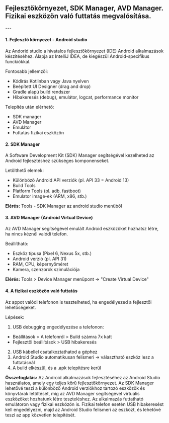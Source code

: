 <h2>Fejlesztőkörnyezet, SDK Manager, AVD Manager. Fizikai eszközön való futtatás megvalósítása.</h2>
---

<h4>1. Fejlesztő környezet - Android studio</h4>
Az Andorid studio a hivatalos fejlesztőkörnyezet (IDE) Android alkalmazások készítéséhez. Alapja az IntelliJ IDEA, de kiegészül Android-specifikus funckiókkal.

Fontosabb jellemzői:
- Kódírás Kotlinban vagy Java nyelven
- Beépített UI Designer (drag and drop)
- Gradle alapú build rendszer
- Hibakeresés (debug), emulátor, logcat, performance monitor

Telepítés után elérhető:
- SDK manager
- AVD Manager
- Emulátor
- Futtatás fizikai eszközön


<h4>2. SDK Manager</h4>

A Software Development Kit (SDK) Manager segítségével kezelheted az Android fejlesztéshez szükséges komponenseket.

Letölthető elemek:
- Különböző Android API verziók (pl. API 33 = Android 13)
- Build Tools
- Platform Tools (pl. adb, fastboot)
- Emulator image-ek (ARM, x86, stb.)

**Elérés:**
Tools - SDK Manager az android studio menüből


<h4>3. AVD Manager (Android Virtual Device)</h4>

Az AVD Manager segítségével emulált Android eszközöket hozhatsz létre, ha nincs kéznél valódi telefon.

Beállítható:
- Eszköz típusa (Pixel 6, Nexus 5x, stb.)
- Android verzió (pl. API 31)
- RAM, CPU, képernyőméret
- Kamera, szenzorok szimulációja

**Elérés:**
Tools > Device Manager menüpont -> "Create Virtual Device"

<h4>4. A fizikai eszközön való futtatás</h4>

Az appot valódi telefonon is tesztelheted, ha engedélyezed a fejlesztői lehetőségeket.

Lépések:
1. USB debugging engedélyezése a telefonon:
- Beállítások > A telefonról > Build számra 7x katt
- Fejlesztői beállítások > USB hibakeresés
2. USB kábellel csatalkoztathatod a géphez
3. Android Studio automatikusan felismeri -> választható eszköz lesz a futtatásnál
4. A build elkészül, és a .apk telepítésre kerül

**Összefoglalás:**
Az Android alkalmazások fejlesztéséhez az Android Studio használatos, amely egy teljes körű fejlesztőkörnyezet. Az SDK Manager lehetővé teszi a különböző Android verziókhoz tartozó eszközök és könyvtárak letöltését, míg az AVD Manager segítségével virtuális eszközöket hozhatunk létre teszteléshez. Az alkalmazás futtatható emulátoron vagy fizikai eszközön is. Fizikai telefon esetén USB hibakeresést kell engedélyezni, majd az Android Studio felismeri az eszközt, és lehetővé teszi az app közvetlen telepítését.
